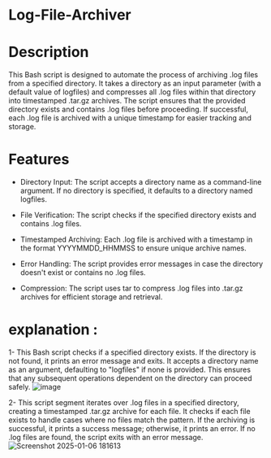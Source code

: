 # Log-File-Archiver

# Description

This Bash script is designed to automate the process of archiving .log files from a specified directory. It takes a directory as an input parameter (with a default value of logfiles) and compresses all .log files within that directory into timestamped .tar.gz archives. The script ensures that the provided directory exists and contains .log files before proceeding. If successful, each .log file is archived with a unique timestamp for easier tracking and storage.


# Features

* Directory Input: The script accepts a directory name as a command-line argument. If no directory is specified, it defaults to a directory named logfiles.

* File Verification: The script checks if the specified directory exists and contains .log files.

* Timestamped Archiving: Each .log file is archived with a timestamp in the format YYYYMMDD_HHMMSS to ensure unique archive names.

* Error Handling: The script provides error messages in case the directory doesn't exist or contains no .log files.

* Compression: The script uses tar to compress .log files into .tar.gz archives for efficient storage and retrieval.

# explanation :


1- This Bash script checks if a specified directory exists. If the directory is not found, it prints an error message and exits. It accepts a directory name as an argument, defaulting to "logfiles" if none is provided. This ensures that any subsequent  operations dependent on the directory can proceed safely.
![image](https://github.com/user-attachments/assets/bd5909ba-a5ac-48d2-8dce-ebde492697bb)



2- This script segment iterates over .log files in a specified directory, creating a timestamped .tar.gz archive for each file. It checks if each file exists to handle cases where no files match the pattern. If the archiving is successful, it prints a success message; otherwise, it prints an error. If no .log files are found, the script exits with an error message.
![Screenshot 2025-01-06 181613](https://github.com/user-attachments/assets/cb48b522-9dac-4439-94a4-277ac19fcc2b)

















